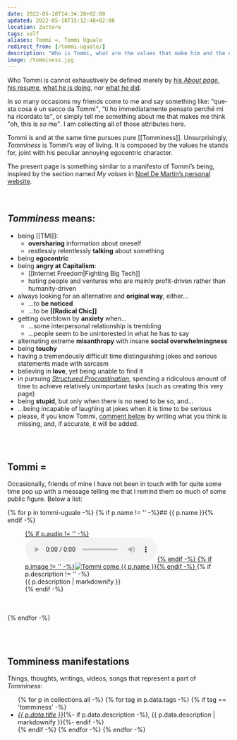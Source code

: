 ```yaml
---
date: 2022-05-18T14:34:20+02:00
updated: 2022-05-18T15:12:48+02:00
location: Zattere
tags: self
aliases: Tommi =, Tommi Uguale
redirect_from: [/tommi-uguale/]
description: "Who is Tommi, what are the values that make him and the ones he stands for"
image: /tomminess.jpg
---
```

Who Tommi is cannot exhaustively be defined merely by [his <cite>About page</cite>](/about 'About Tommi'), [his resume](https://cv.tommi.space 'Tommi’s CV'), [what he is doing](/now 'Now - tommi.space'), nor <a href='/tutto' title='“Tutto”, all the stuff Tommi does' hreflang='it'>what he did</a>.

In so many occasions my friends come to me and say something like: <q lang='it'>questa cosa è un sacco da Tommi</q>, <q lang='it'>ti ho immediatamente pensato perché mi ha ricordato te</q>, or simply tell me something about me that makes me think <q>oh, this is *so* me</q>. I am collecting all of those attributes here.

Tommi is and at the same time pursues pure [[Tomminess]].
Unsurprisingly, <cite>Tomminess</cite> is Tommi’s way of living. It is composed by the values he stands for, joint with his peculiar annoying egocentric character.

<div class='box'>
	The present page is something similar to a manifesto of Tommi’s being, inspired by the section named <cite>My values</cite> in <a href='https://noeldemartin.com' title='Noel De Martin’s personal website'>Noel De Martin’s personal website</a>.
</div>

<br>
<br>

## <cite>Tomminess</cite> means:

- being [[TMI]]:
	- **oversharing** information about oneself
	- restlessly relentlessly **talking** about something
- being **egocentric**
- being **angry at Capitalism**:
	- [[Internet Freedom|Fighting Big Tech]]
	- hating people and ventures who are mainly profit-driven rather than humanity-driven
- always looking for an alternative and **original way**, either…
	- …to **be noticed**
	- …to be **[[Radical Chic]]**
- getting overblown by **anxiety** when…
	- …some interpersonal relationship is trembling
	- …people seem to be uninterested in what he has to say
- alternating extreme **misanthropy** with insane **social overwhelmingness**
- being **touchy**
- having a tremendously difficult time distinguishing jokes and serious statements made with sarcasm
- believing in **love**, yet being unable to find it
- in pursuing <cite><a href='/procrastinazione' title='L’Arte del Procrastinare'>Structured Procrastination</a></cite>, spending a ridiculous amount of time to achieve relatively unimportant tasks (such as creating this very page)
- being **stupid**, but only when there is no need to be so, and…
- …being incapable of laughing at jokes when it is time to be serious
- please, if you know Tommi, <u>comment below</u> by writing what you think is missing, and, if accurate, it will be added.

<br>
<br>

## Tommi =

Occasionally, friends of mine I have not been in touch with for quite some time pop up with a message telling me that I remind them so much of some public figure. Below a list:

{% for p in tommi-uguale -%}
	{% if p.name != '' -%}## {{ p.name }}{% endif -%}
	<figure>
		<a href='{{ p.url }}'>
			{% if p.audio != '' -%}<audio controls src='{{ p.audio }}'></audio>{% endif -%}
			{% if p.image != '' -%}<picture><img src='{{ p.image }}' title='Tommi come {{ p.name }}'></picture>{% endif -%}
		</a>
		{% if p.description != '' -%}<figcaption>{{ p.description | markdownify }}</figcaption>{% endif -%}
	</figure>
	<br>
	<br>
{% endfor -%}

<br>
<br>

## Tomminess manifestations

Things, thoughts, writings, videos, songs that represent a part of <cite>Tomminess</cite>:

<ul class='two'>
	{% for p in collections.all -%}
		{% for tag in p.data.tags -%}
			{% if tag == 'tomminess' -%}
				<li lang='{{ p.data.lang }}'><cite><a href='{{ p.url }}' hreflang='{{ p.data.lang }}' title='{{ p.data.title }}'>{{ p.data.title }}</a></cite>{%- if p.data.description -%}, {{ p.data.description | markdownify }}{%- endif -%}</li>
			{% endif -%}
		{% endfor -%}
	{% endfor -%}
</ul>